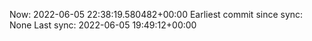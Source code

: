 Now: 2022-06-05 22:38:19.580482+00:00 Earliest commit since sync: None Last sync: 2022-06-05 19:49:12+00:00
